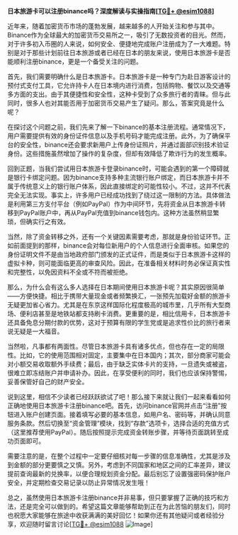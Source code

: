 **日本旅游卡可以注册binance吗？深度解读与实操指南[[TG💪+ @esim1088](https://t.me/s/esim1088)]**

近年来，随着加密货币市场的蓬勃发展，越来越多的人开始关注和参与其中。Binance作为全球最大的加密货币交易所之一，吸引了无数投资者的目光。然而，对于许多初入币圈的人来说，如何安全、便捷地完成账户注册成为了一大难题。特别是对于那些计划前往日本旅游或者已经在日本的朋友来说，使用日本旅游卡是否能顺利注册binance，更是一个备受关注的问题。

首先，我们需要明确什么是日本旅游卡。日本旅游卡是一种专门为赴日游客设计的预付式支付工具，它允许持卡人在日本境内进行消费，包括购物、餐饮以及交通等多方面的支出。由于其便捷性和安全性，这种卡受到了众多旅行者的青睐。但与此同时，很多人也对其能否用于加密货币交易产生了疑问。那么，答案究竟是什么呢？

在探讨这个问题之前，我们先来了解一下binance的基本注册流程。通常情况下，用户需要提供有效的身份证件信息以及手机号码才能完成注册。此外，为了确保平台的安全性，binance还会要求新用户上传身份证照片，并通过面部识别技术验证身份。这些措施虽然增加了操作的复杂度，但却有效降低了欺诈行为的发生概率。

回到正题，当我们尝试用日本旅游卡登录binance时，可能会遇到的第一个障碍就是银行卡绑定问题。因为binance支持多种主流银行账户绑定，而日本旅游卡并不属于传统意义上的银行账户体系，因此直接绑定的可能性较小。不过，这并不代表完全无法实现。事实上，许多用户已经成功找到了绕过这一限制的方法。具体做法是利用第三方支付平台（例如PayPal）作为中间环节，先将资金从日本旅游卡转移到PayPal账户中，再从PayPal充值到binance钱包内。这种方法虽然稍显繁琐，但确实行之有效。

当然，除了资金转移之外，还有一个关键因素需要考虑，那就是身份验证环节。正如前面提到的那样，binance会对每位新用户的个人信息进行全面审核。如果您的身份证明文件不是由当地政府部门颁发的正式证件，而是类似于日本旅游卡这样的虚拟卡种，则可能面临更高的审查风险。因此，在准备相关材料时务必保证真实性和完整性，以免因资料不全或不符而被拒绝。

那么，为什么会有这么多人选择在日本期间使用日本旅游卡呢？其实原因很简单——方便快捷。相比于携带大量现金或者频繁换汇，一张预先加载好金额的旅游卡无疑更加省心省力。尤其是在东京这样国际化程度极高的城市里，几乎所有大型商场、便利店甚至是地铁站都支持刷卡消费。更重要的是，相比信用卡，日本旅游卡还具备免息分期付款的优势，这对于预算有限的学生党或是追求性价比的旅行者来说无疑是一大福音。

当然啦，凡事都有两面性。尽管日本旅游卡具有诸多优点，但也存在一定的局限性。比如，它的使用范围相对固定，主要集中在日本国内；其次，部分商家可能会对小额交易收取额外手续费；最后，由于缺乏实体卡片的支持，一旦遗失或被盗，很难立即冻结账户并申请补办。因此，在享受便利的同时，我们也应该保持警惕，妥善保管好自己的财产安全。

说到这里，相信不少读者已经跃跃欲试了吧！那么接下来就让我们一起来看看如何正确地使用日本旅游卡注册binance吧。首先，访问binance官网并点击“注册”按钮进入账户创建页面。接着填写必要的基本信息，如用户名、密码等，并确认同意服务条款。然后切换至“资金管理”模块，找到“存款”选项卡，选择合适的充值方式（这里推荐使用PayPal）。随后按照提示完成资金转账步骤，并等待页面跳转至成功页面即可。

需要注意的是，在整个过程中一定要仔细核对每一步骤的信息准确性，尤其是涉及到金额的部分更要慎之又慎。另外，考虑到不同国家和地区之间的汇率差异，建议提前查询最新的兑换率，以便合理规划资金分配。最后别忘了设置强密码保护账户安全，并定期检查交易记录以防止异常情况发生哦！

总之，虽然使用日本旅游卡注册binance并非易事，但只要掌握了正确的技巧和方法，还是完全可以做到的。希望这篇文章能够帮助到正在为此苦恼的朋友们，同时也祝愿大家能够在旅途中收获满满的美好回忆！如果你还有其他疑问或者经验分享，欢迎随时留言讨论[[TG💪+ @esim1088](https://t.me/s/esim1088) ![Image](https://i.postimg.cc/4NQfJmqS/Snipaste-2025-05-13-00-14-12.png)]